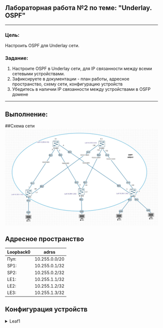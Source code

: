 ## Лабораторная работа №2 по теме: "Underlay. OSPF"
___
### Цель:
Настроить OSPF для Underlay сети.

### Задание:
1. Настроите OSPF в Underlay сети, для IP связанности между всеми сетевыми устройствами.
2. Зафиксируете в документации - план работы, адресное пространство, схему сети, конфигурацию устройств
3. Убедитесь в наличии IP связанности между устройствами в OSFP домене
___

## Выполнение:

##Схема сети
![Picture background](https://github.com/pablogovorov/repo_lab_otus/blob/main/labs/lab02/mytopology.jpg)


## Адресное пространство

| Loopback0 | adrss | 
------ | ------ |
Пул: | 10.255.0.0/20 |
SP1: | 10.255.0.1/32 | 
SP2: | 10.255.0.2/32 |
LE1: | 10.255.1.1/32 |
LE2: |10.255.1.2/32 |
LE3: |10.255.1.3/32 |

## Конфигурация устройств


<details> 

<summary> Leaf1 </summary>


```
!
no aaa root
!
no service interface inactive port-id allocation disabled
!
transceiver qsfp default-mode 4x10G
!
service routing protocols model multi-agent
!
hostname Leaf1
!
spanning-tree mode mstp
!
system l1
   unsupported speed action error
   unsupported error-correction action error
!
interface Ethernet1
   no switchport
   ip address 10.0.0.1/31
   ip ospf network point-to-point
   ip ospf area 0.0.0.0
!
interface Ethernet2
   no switchport
   ip address 10.0.0.129/31
   ip ospf network point-to-point
   ip ospf area 0.0.0.0
!
interface Ethernet3
!
interface Ethernet4
!
interface Ethernet5
!
interface Ethernet6
!
interface Ethernet7
!
interface Ethernet8
!
interface Loopback0
   ip address 10.255.1.1/32
!
interface Management1
!
ip routing
!
router multicast
   ipv4
      software-forwarding kernel
   !
   ipv6
      software-forwarding kernel
!
router ospf 1
   router-id 10.255.1.1
   max-lsa 12000
!
end

```


| P2P-линки | adrss | линки |
------ | ------ | ----- |
Для S1 | 10.0.0.0/25 |
S1-L1 | 10.0.0.0/31 | S1=10.0.0.0 - L1=10.0.0.1 |
S1–L2 | 10.0.0.2/31 | S1=10.0.0.2 - L2=10.0.0.3 |
S1–L3 | 10.0.0.4/31 | S1=10.0.0.4 - L3=10.0.0.5 |
Для S2 | 10.0.0.128/25 |
S2-L1 | 10.0.0.128/31 | S2=10.0.0.128 - L1=10.0.0.129 |
S2–L2 | 10.0.0.130/31 | S2=10.0.0.130 - L2=10.0.0.131 |
S2–L3 | 10.0.0.132/31 | S2=10.0.0.132 - L3=10.0.0.133|


 [Конфиги устройств](/labs/lab02/configs)
_______________________
:metal: :lips: :heart: :boom: :rocket: 
